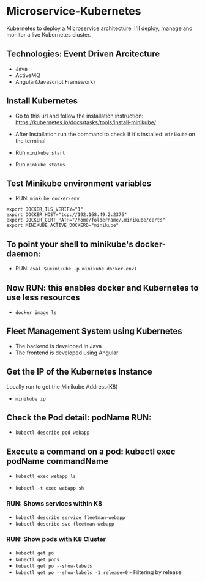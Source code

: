 # Microservice-Kubernetes
Kubernetes to deploy a Microservice architecture. I'll deploy, manage and monitor a live Kubernetes cluster.

## Technologies: Event Driven Arcitecture
- Java
- ActiveMQ
- Angular(Javascript Framework)

## Install Kubernetes
- Go to this url and follow the installation instruction: https://kubernetes.io/docs/tasks/tools/install-minikube/

- After Installation run the command to check if it's installed: `minikube` on the terminal
- Run `minikube start`
- Run `minkube status`

## Test Minikube environment variables
- RUN: `minkube docker-env`

```
export DOCKER_TLS_VERIFY="1"
export DOCKER_HOST="tcp://192.168.49.2:2376" 
export DOCKER_CERT_PATH="/home/foldername/.minikube/certs"
export MINIKUBE_ACTIVE_DOCKERD="minikube"
```

## To point your shell to minikube's docker-daemon:
- RUN: `eval $(minikube -p minikube docker-env)`

## Now RUN: this enables docker and Kubernetes to use less resources
- `docker image ls`




## Fleet Management System using Kubernetes
- The backend is developed in Java
- The frontend is developed using Angular


## Get the IP of the Kubernetes Instance
Locally run to get the Minikube Address(K8)
- `minikube ip`

## Check the Pod detail: podName RUN:
- `kubectl describe pod webapp`

## Execute a command on a pod: kubectl exec podName commandName
- `kubectl exec webapp ls`

- `kubectl -t exec webapp sh` 

### RUN: Shows services within K8
- `kubectl describe service fleetman-webapp`
- `kubectl describe svc fleetman-webapp` 
### RUN: Show pods with K8 Cluster
- `kubectl get po`
- `kubectl get pods`
- `kubectl get po --show-labels`
- `kubectl get po --show-labels -1 release=0` - Filtering by release